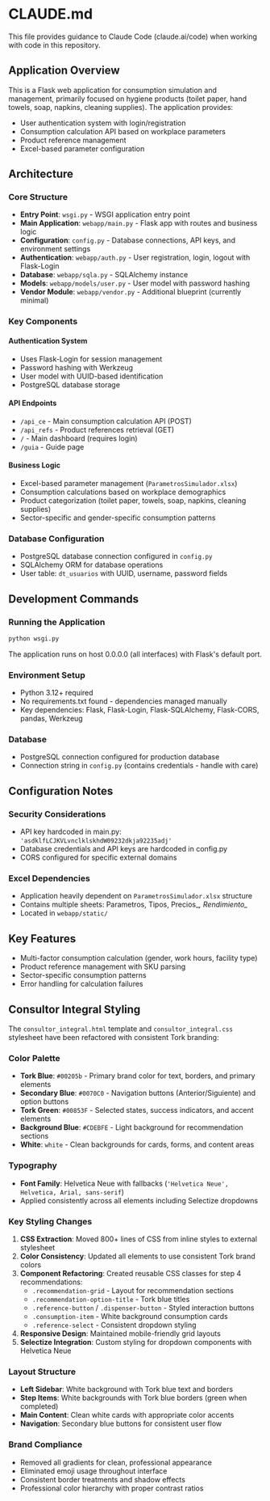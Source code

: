 # CLAUDE.md

This file provides guidance to Claude Code (claude.ai/code) when working with code in this repository.

## Application Overview

This is a Flask web application for consumption simulation and management, primarily focused on hygiene products (toilet paper, hand towels, soap, napkins, cleaning supplies). The application provides:

- User authentication system with login/registration
- Consumption calculation API based on workplace parameters
- Product reference management
- Excel-based parameter configuration

## Architecture

### Core Structure
- **Entry Point**: `wsgi.py` - WSGI application entry point
- **Main Application**: `webapp/main.py` - Flask app with routes and business logic
- **Configuration**: `config.py` - Database connections, API keys, and environment settings
- **Authentication**: `webapp/auth.py` - User registration, login, logout with Flask-Login
- **Database**: `webapp/sqla.py` - SQLAlchemy instance
- **Models**: `webapp/models/user.py` - User model with password hashing
- **Vendor Module**: `webapp/vendor.py` - Additional blueprint (currently minimal)

### Key Components

#### Authentication System
- Uses Flask-Login for session management
- Password hashing with Werkzeug
- User model with UUID-based identification
- PostgreSQL database storage

#### API Endpoints
- `/api_ce` - Main consumption calculation API (POST)
- `/api_refs` - Product references retrieval (GET) 
- `/` - Main dashboard (requires login)
- `/guia` - Guide page

#### Business Logic
- Excel-based parameter management (`ParametrosSimulador.xlsx`)
- Consumption calculations based on workplace demographics
- Product categorization (toilet paper, towels, soap, napkins, cleaning supplies)
- Sector-specific and gender-specific consumption patterns

### Database Configuration
- PostgreSQL database connection configured in `config.py`
- SQLAlchemy ORM for database operations
- User table: `dt_usuarios` with UUID, username, password fields

## Development Commands

### Running the Application
```bash
python wsgi.py
```
The application runs on host 0.0.0.0 (all interfaces) with Flask's default port.

### Environment Setup
- Python 3.12+ required
- No requirements.txt found - dependencies managed manually
- Key dependencies: Flask, Flask-Login, Flask-SQLAlchemy, Flask-CORS, pandas, Werkzeug

### Database
- PostgreSQL connection configured for production database
- Connection string in `config.py` (contains credentials - handle with care)

## Configuration Notes

### Security Considerations
- API key hardcoded in main.py: `'asdklfLCJKVLvnclklskhdW09232dkja92235adj'`
- Database credentials and API keys are hardcoded in config.py
- CORS configured for specific external domains

### Excel Dependencies
- Application heavily dependent on `ParametrosSimulador.xlsx` structure
- Contains multiple sheets: Parametros, Tipos, Precios_*, Rendimiento_*
- Located in `webapp/static/`

## Key Features
- Multi-factor consumption calculation (gender, work hours, facility type)
- Product reference management with SKU parsing
- Sector-specific consumption patterns
- Error handling for calculation failures

## Consultor Integral Styling

The `consultor_integral.html` template and `consultor_integral.css` stylesheet have been refactored with consistent Tork branding:

### Color Palette
- **Tork Blue**: `#00205b` - Primary brand color for text, borders, and primary elements
- **Secondary Blue**: `#0070C0` - Navigation buttons (Anterior/Siguiente) and option buttons
- **Tork Green**: `#00853F` - Selected states, success indicators, and accent elements
- **Background Blue**: `#CDEBFE` - Light background for recommendation sections
- **White**: `white` - Clean backgrounds for cards, forms, and content areas

### Typography
- **Font Family**: Helvetica Neue with fallbacks (`'Helvetica Neue', Helvetica, Arial, sans-serif`)
- Applied consistently across all elements including Selectize dropdowns

### Key Styling Changes
1. **CSS Extraction**: Moved 800+ lines of CSS from inline styles to external stylesheet
2. **Color Consistency**: Updated all elements to use consistent Tork brand colors
3. **Component Refactoring**: Created reusable CSS classes for step 4 recommendations:
   - `.recommendation-grid` - Layout for recommendation sections
   - `.recommendation-option-title` - Tork blue titles
   - `.reference-button` / `.dispenser-button` - Styled interaction buttons
   - `.consumption-item` - White background consumption cards
   - `.reference-select` - Consistent dropdown styling
4. **Responsive Design**: Maintained mobile-friendly grid layouts
5. **Selectize Integration**: Custom styling for dropdown components with Helvetica Neue

### Layout Structure
- **Left Sidebar**: White background with Tork blue text and borders
- **Step Items**: White backgrounds with Tork blue borders (green when completed)
- **Main Content**: Clean white cards with appropriate color accents
- **Navigation**: Secondary blue buttons for consistent user flow

### Brand Compliance
- Removed all gradients for clean, professional appearance
- Eliminated emoji usage throughout interface
- Consistent border treatments and shadow effects
- Professional color hierarchy with proper contrast ratios